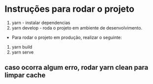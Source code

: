 # Instruções para rodar o projeto

1. yarn - instalar dependencias
2. yarn develop - roda o projeto em ambiente de desenvolvimento.

- Para rodar o projeto em produção, realizar o seguinte:

1. yarn build
2. yarn serve

## caso ocorra algum erro, rodar **yarn clean** para limpar cache
